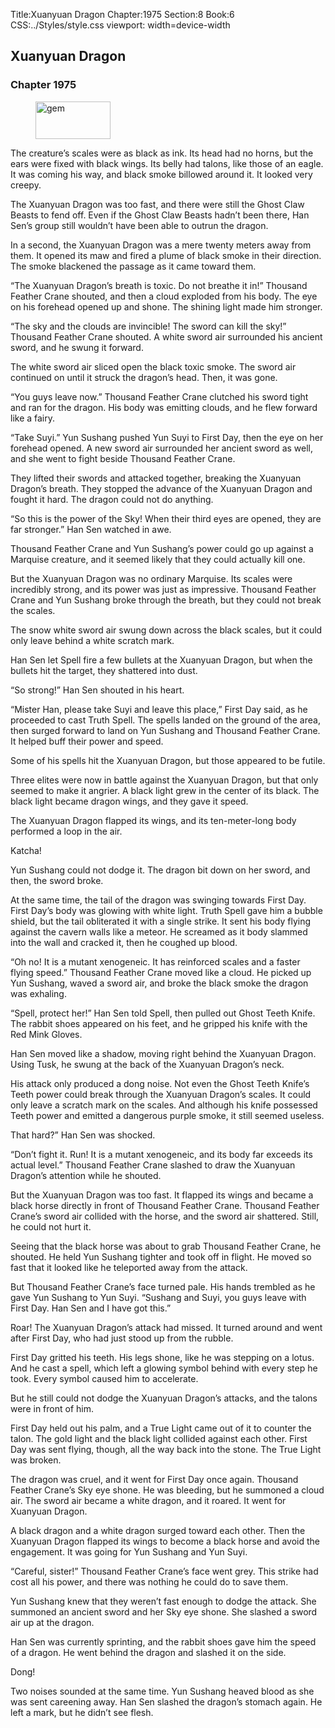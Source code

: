 Title:Xuanyuan Dragon 
Chapter:1975 
Section:8 
Book:6 
CSS:../Styles/style.css 
viewport: width=device-width
  
## Xuanyuan Dragon
### Chapter 1975
  
<figure>
	<img src="../Images/gem.gif" alt="gem" id="gem" width="120" height="60" />
</figure>
  

  
The creature’s scales were as black as ink. Its head had no horns, but the ears were fixed with black wings. Its belly had talons, like those of an eagle. It was coming his way, and black smoke billowed around it. It looked very creepy.

The Xuanyuan Dragon was too fast, and there were still the Ghost Claw Beasts to fend off. Even if the Ghost Claw Beasts hadn’t been there, Han Sen’s group still wouldn’t have been able to outrun the dragon.

In a second, the Xuanyuan Dragon was a mere twenty meters away from them. It opened its maw and fired a plume of black smoke in their direction. The smoke blackened the passage as it came toward them.

“The Xuanyuan Dragon’s breath is toxic. Do not breathe it in!” Thousand Feather Crane shouted, and then a cloud exploded from his body. The eye on his forehead opened up and shone. The shining light made him stronger.

“The sky and the clouds are invincible! The sword can kill the sky!” Thousand Feather Crane shouted. A white sword air surrounded his ancient sword, and he swung it forward.

The white sword air sliced open the black toxic smoke. The sword air continued on until it struck the dragon’s head. Then, it was gone.

“You guys leave now.” Thousand Feather Crane clutched his sword tight and ran for the dragon. His body was emitting clouds, and he flew forward like a fairy.

“Take Suyi.” Yun Sushang pushed Yun Suyi to First Day, then the eye on her forehead opened. A new sword air surrounded her ancient sword as well, and she went to fight beside Thousand Feather Crane.

They lifted their swords and attacked together, breaking the Xuanyuan Dragon’s breath. They stopped the advance of the Xuanyuan Dragon and fought it hard. The dragon could not do anything.

“So this is the power of the Sky! When their third eyes are opened, they are far stronger.” Han Sen watched in awe.

Thousand Feather Crane and Yun Sushang’s power could go up against a Marquise creature, and it seemed likely that they could actually kill one.

But the Xuanyuan Dragon was no ordinary Marquise. Its scales were incredibly strong, and its power was just as impressive. Thousand Feather Crane and Yun Sushang broke through the breath, but they could not break the scales.

The snow white sword air swung down across the black scales, but it could only leave behind a white scratch mark.

Han Sen let Spell fire a few bullets at the Xuanyuan Dragon, but when the bullets hit the target, they shattered into dust.

“So strong!” Han Sen shouted in his heart.

“Mister Han, please take Suyi and leave this place,” First Day said, as he proceeded to cast Truth Spell. The spells landed on the ground of the area, then surged forward to land on Yun Sushang and Thousand Feather Crane. It helped buff their power and speed.

Some of his spells hit the Xuanyuan Dragon, but those appeared to be futile.

Three elites were now in battle against the Xuanyuan Dragon, but that only seemed to make it angrier. A black light grew in the center of its black. The black light became dragon wings, and they gave it speed.

The Xuanyuan Dragon flapped its wings, and its ten-meter-long body performed a loop in the air.

Katcha!

Yun Sushang could not dodge it. The dragon bit down on her sword, and then, the sword broke.

At the same time, the tail of the dragon was swinging towards First Day. First Day’s body was glowing with white light. Truth Spell gave him a bubble shield, but the tail obliterated it with a single strike. It sent his body flying against the cavern walls like a meteor. He screamed as it body slammed into the wall and cracked it, then he coughed up blood.

“Oh no! It is a mutant xenogeneic. It has reinforced scales and a faster flying speed.” Thousand Feather Crane moved like a cloud. He picked up Yun Sushang, waved a sword air, and broke the black smoke the dragon was exhaling.

“Spell, protect her!” Han Sen told Spell, then pulled out Ghost Teeth Knife. The rabbit shoes appeared on his feet, and he gripped his knife with the Red Mink Gloves.

Han Sen moved like a shadow, moving right behind the Xuanyuan Dragon. Using Tusk, he swung at the back of the Xuanyuan Dragon’s neck.

His attack only produced a dong noise. Not even the Ghost Teeth Knife’s Teeth power could break through the Xuanyuan Dragon’s scales. It could only leave a scratch mark on the scales. And although his knife possessed Teeth power and emitted a dangerous purple smoke, it still seemed useless.

That hard?” Han Sen was shocked.

“Don’t fight it. Run! It is a mutant xenogeneic, and its body far exceeds its actual level.” Thousand Feather Crane slashed to draw the Xuanyuan Dragon’s attention while he shouted.

But the Xuanyuan Dragon was too fast. It flapped its wings and became a black horse directly in front of Thousand Feather Crane. Thousand Feather Crane’s sword air collided with the horse, and the sword air shattered. Still, he could not hurt it.

Seeing that the black horse was about to grab Thousand Feather Crane, he shouted. He held Yun Sushang tighter and took off in flight. He moved so fast that it looked like he teleported away from the attack.

But Thousand Feather Crane’s face turned pale. His hands trembled as he gave Yun Sushang to Yun Suyi. “Sushang and Suyi, you guys leave with First Day. Han Sen and I have got this.”

Roar! The Xuanyuan Dragon’s attack had missed. It turned around and went after First Day, who had just stood up from the rubble.

First Day gritted his teeth. His legs shone, like he was stepping on a lotus. And he cast a spell, which left a glowing symbol behind with every step he took. Every symbol caused him to accelerate.

But he still could not dodge the Xuanyuan Dragon’s attacks, and the talons were in front of him.

First Day held out his palm, and a True Light came out of it to counter the talon. The gold light and the black light collided against each other. First Day was sent flying, though, all the way back into the stone. The True Light was broken.

The dragon was cruel, and it went for First Day once again. Thousand Feather Crane’s Sky eye shone. He was bleeding, but he summoned a cloud air. The sword air became a white dragon, and it roared. It went for Xuanyuan Dragon.

A black dragon and a white dragon surged toward each other. Then the Xuanyuan Dragon flapped its wings to become a black horse and avoid the engagement. It was going for Yun Sushang and Yun Suyi.

“Careful, sister!” Thousand Feather Crane’s face went grey. This strike had cost all his power, and there was nothing he could do to save them.

Yun Sushang knew that they weren’t fast enough to dodge the attack. She summoned an ancient sword and her Sky eye shone. She slashed a sword air up at the dragon.

Han Sen was currently sprinting, and the rabbit shoes gave him the speed of a dragon. He went behind the dragon and slashed it on the side.

Dong!

Two noises sounded at the same time. Yun Sushang heaved blood as she was sent careening away. Han Sen slashed the dragon’s stomach again. He left a mark, but he didn’t see flesh.